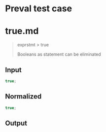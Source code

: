 # Preval test case

# true.md

> exprstmt > true
>
> Booleans as statement can be eliminated

## Input

`````js filename=intro
true;
`````

## Normalized

`````js filename=intro
true;
`````

## Output

`````js filename=intro

`````
